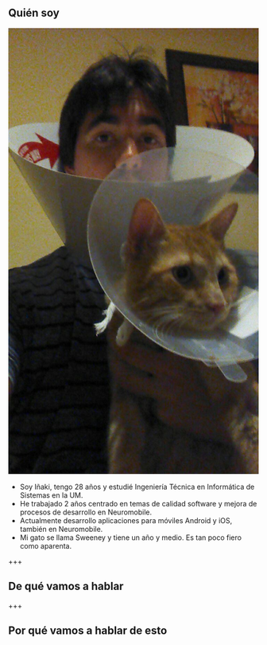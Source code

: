 ## Quién soy

![Sweeney y yo](../imagenes/yo_collar_sweeney.jpg)

* Soy Iñaki, tengo 28 años y estudié Ingeniería Técnica en Informática de Sistemas en la UM.
* He trabajado 2 años centrado en temas de calidad software y mejora de procesos de desarrollo en Neuromobile.
* Actualmente desarrollo aplicaciones para móviles Android y iOS, también en Neuromobile.
* Mi gato se llama Sweeney y tiene un año y medio. Es tan poco fiero como aparenta.

+++

## De qué vamos a hablar

+++

## Por qué vamos a hablar de esto
